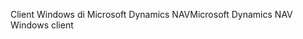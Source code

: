 <span data-ttu-id="1180b-101">Client Windows di Microsoft Dynamics NAV</span><span class="sxs-lookup"><span data-stu-id="1180b-101">Microsoft Dynamics NAV Windows client</span></span>